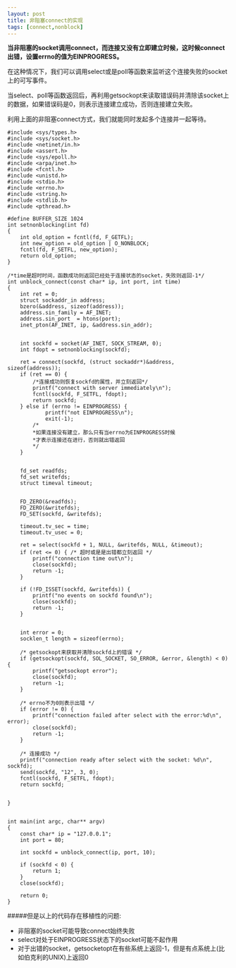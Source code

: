 ```yaml
---
layout: post
title: 非阻塞connect的实现
tags: [connect,nonblock]
---
```

**当非阻塞的socket调用connect，而连接又没有立即建立时候，这时候connect出错，设置errno的值为EINPROGRESS。**

在这种情况下，我们可以调用select或是poll等函数来监听这个连接失败的socket上的可写事件。

当select、poll等函数返回后，再利用getsockopt来读取错误码并清除该socket上的数据，如果错误码是0，则表示连接建立成功，否则连接建立失败。

利用上面的非阻塞connect方式，我们就能同时发起多个连接并一起等待。



	
	#include <sys/types.h>
	#include <sys/socket.h>
	#include <netinet/in.h>
	#include <assert.h>
	#include <sys/epoll.h>
	#include <arpa/inet.h>
	#include <fcntl.h>
	#include <unistd.h>
	#include <stdio.h>
	#include <errno.h>
	#include <string.h>
	#include <stdlib.h>
	#include <pthread.h>
	
	#define BUFFER_SIZE	1024
	int setnonblocking(int fd)
	{
		int old_option = fcntl(fd, F_GETFL);
		int new_option = old_option | O_NONBLOCK;
		fcntl(fd, F_SETFL, new_option);
		return old_option;
	}
	
	/*time是超时时间，函数成功则返回已经处于连接状态的socket，失败则返回-1*/
	int unblock_connect(const char* ip, int port, int time) 
	{
		int ret = 0;
		struct sockaddr_in address;
		bzero(&address, sizeof(address));
		address.sin_family = AF_INET;
		address.sin_port  = htons(port);
		inet_pton(AF_INET, ip, &address.sin_addr);
		
		
		int sockfd = socket(AF_INET, SOCK_STREAM, 0);
		int fdopt = setnonblocking(sockfd);
		
		ret = connect(sockfd, (struct sockaddr*)&address, sizeof(address));
		if (ret == 0) {
			/*连接成功则恢复sockfd的属性，并立刻返回*/
			printf("connect with server immediately\n");
			fcntl(sockfd, F_SETFL, fdopt);
			return sockfd;
		} else if (errno != EINPROGRESS) {
				printf("not EINPROGRESS\n");
				exit(-1);
			/*
	 		*如果连接没有建立，那么只有当errno为EINPROGRESS时候
			*才表示连接还在进行，否则就出错返回
			*/
		}
		
		
		fd_set readfds;
		fd_set writefds;
		struct timeval timeout;	
		
	
		FD_ZERO(&readfds);	
		FD_ZERO(&writefds);	
		FD_SET(sockfd, &writefds);
		
		timeout.tv_sec = time;
		timeout.tv_usec = 0;
		
		ret = select(sockfd + 1, NULL, &writefds, NULL, &timeout);
		if (ret <= 0) {	/* 超时或是是出错都立刻返回 */
			printf("connection time out\n");
			close(sockfd);
			return -1;
		}
		
		if (!FD_ISSET(sockfd, &writefds)) {
			printf("no events on sockfd found\n");
			close(sockfd);
			return -1;
		}
		
		
		int error = 0;
		socklen_t length = sizeof(errno);
	
		/* getsockopt来获取并清除sockfd上的错误 */	
		if (getsockopt(sockfd, SOL_SOCKET, SO_ERROR, &error, &length) < 0) {
			printf("getsockopt error");
			close(sockfd);
			return -1;
		}
		
		/* errno不为0则表示出错 */
		if (error != 0) {
			printf("connection failed after select with the error:%d\n", error);
			close(sockfd);
			return -1;
		}
	
		/* 连接成功 */	
		printf("connection ready after select with the socket: %d\n", sockfd);	
		send(sockfd, "12", 3, 0);
		fcntl(sockfd, F_SETFL, fdopt);
		return sockfd;
	
		
	}
	
	
	int main(int argc, char** argv)
	{
		const char* ip = "127.0.0.1";
		int port = 80;
		
		int sockfd = unblock_connect(ip, port, 10);
		
		if (sockfd < 0) {
			return 1;
		}
		close(sockfd);
		
		return 0;
	}
	
	
#####但是以上的代码存在移植性的问题:
* 非阻塞的socket可能导致connect始终失败
* select对处于EINPROGRESS状态下的socket可能不起作用
* 对于出错的socket，getsocketopt在有些系统上返回-1，但是有点系统上(比如伯克利的UNIX)上返回0


